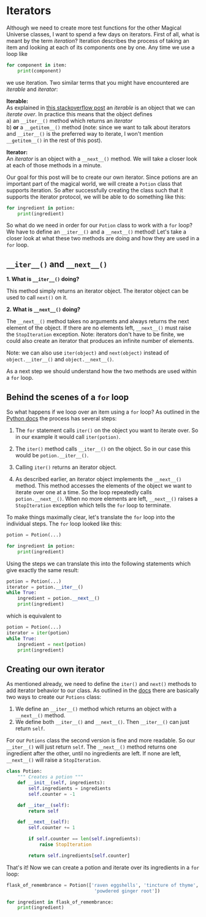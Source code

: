 # Iterators

Although we need to create more test functions for the other Magical Universe classes, I want to spend a few days on iterators. First of all, what is meant by the term *iteration*? Iteration describes the process of taking an item and looking at each of its components one by one. Any time we use a loop like

```python
for component in item:
    print(component)
```

we use iteration. Two similar terms that you might have encountered are *iterable* and *iterator*:

**Iterable:**     
As explained in [this stackoverflow post](https://stackoverflow.com/questions/9884132/what-exactly-are-iterator-iterable-and-iteration) an *iterable* is an object that we can *iterate over*. In practice this means that the object defines   
a) an ```__iter__()``` method which returns an *iterator*   
b) **or** a ```__getitem__()``` method (note: since we want to talk about iterators and ```__iter__()``` is the preferred way to iterate, I won't mention ```__getitem__()``` in the rest of this post). 
   
**Iterator:**   
An *iterator* is an object with a ```__next__()``` method. We will take a closer look at each of those methods in a minute.   
   
Our goal for this post will be to create our own iterator. Since potions are an important part of the magical world, we will create a ```Potion``` class that supports iteration. So after successfully creating the class such that it supports the iterator protocol, we will be able to do something like this:

```python
for ingredient in potion:
    print(ingredient)
```

So what do we need in order for our ```Potion``` class to work with a ```for``` loop? We have to define an ```__iter__()``` and a ```__next__()``` method! Let's take a closer look at what these two methods are doing and how they are used in a ```for``` loop.


## ```__iter__()``` and ```__next__()```

**1. What is ```__iter__()``` doing?**    

This method simply returns an iterator object. The iterator object can be used to call ```next()``` on it.  
   
**2. What is ```__next__()``` doing?**     

The ```__next__()``` method takes no arguments and always returns the next element of the object. If there are no elements left, ```__next__()``` must raise the ```StopIteration``` exception. Note: iterators don't have to be finite, we could also create an iterator that produces an infinite number of elements.

Note: we can also use ```iter(object)``` and ```next(object)``` instead of ```object.__iter__()``` and ```object.__next__()```. 
   
As a next step we should understand how the two methods are used within a ```for``` loop.

<!-- [Source](https://docs.python.org/dev/howto/functional.html#iterators) -->

## Behind the scenes of a ```for``` loop

So what happens if we loop over an item using a ```for``` loop? As outlined in the [Python docs](https://docs.python.org/3/tutorial/classes.html#iterators) the process has several steps:   

1. The ```for``` statement calls ```iter()``` on the object you want to iterate over. So in our example it would call ```iter(potion)```.   

2. The ```iter()``` method calls ```__iter__()``` on the object. So in our case this would be ```potion.__iter__()```.   

3. Calling ```iter()``` returns an iterator object.   

4. As described earlier, an iterator object implements the ```__next__()``` method. This method accesses the elements of the object we want to iterate over one at a time. So the loop repeatedly calls ```potion.__next__()```. When no more elements are left, ```__next__()``` raises a ```StopIteration``` exception which tells the ```for``` loop to terminate.   

To make things maximally clear, let's translate the ```for``` loop into the individual steps. The ```for``` loop looked like this:

```python
potion = Potion(...)

for ingredient in potion:
    print(ingredient)
```

Using the steps we can translate this into the following statements which give exactly the same result:

```python
potion = Potion(...)
iterator = potion.__iter__()
while True:
    ingredient = potion.__next__()
    print(ingredient)
```

which is equivalent to

```python
potion = Potion(...)
iterator = iter(potion)
while True:
    ingredient = next(potion)
    print(ingredient)
```

## Creating our own iterator

As mentioned already, we need to define the ```iter()``` and ```next()``` methods to add iterator behavior to our class. As outlined in the [docs](https://docs.python.org/3/tutorial/classes.html#iterators) there are basically two ways to create our ```Potions``` class:   
1. We define an ```__iter__()``` method which returns an object with a ```__next__()``` method.     
2. We define both ```__iter__()``` and ```__next__()```. Then ```__iter__()``` can just return ```self```.   
   
For our ```Potions``` class the second version is fine and more readable. So our ```__iter__()``` will just return ```self```. The ```__next__()``` method returns one ingredient after the other, until no ingredients are left. If none are left, ```__next__()``` will raise a ```StopIteration```.

```python
class Potion:
    """ Creates a potion """
    def __init__(self, ingredients):
        self.ingredients = ingredients
        self.counter = -1

    def __iter__(self):
        return self

    def __next__(self):
        self.counter += 1

        if self.counter == len(self.ingredients):
            raise StopIteration

        return self.ingredients[self.counter]
```

That's it! Now we can create a potion and iterate over its ingredients in a ```for``` loop:

```python
flask_of_remembrance = Potion(['raven eggshells', 'tincture of thyme', 'unicorn tears', 'dried onions',
                                'powdered ginger root'])

for ingredient in flask_of_remembrance:
    print(ingredient)
```



<!-- What is ```iter()``` doing? -->

<!-- The ```iter()``` function takes an arbitrary object as an input and tries to return an iterator. If the object does not support iteration, ```iter()``` will raise a ```TypeError```. -->



